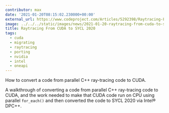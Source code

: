 ```yaml
---
contributor: max
date: '2021-01-20T08:15:02.230000+00:00'
external_url: https://www.codeproject.com/Articles/5292398/Raytracing-From-CUDA-to-SYCL-2020-via-DPCplusplus#cuda
image: ../../../static/images/news/2021-01-20-raytracing-from-cuda-to-sycl-2020.webp
title: Raytracing From CUDA to SYCL 2020
tags:
  - cuda
  - migrating
  - raytracing
  - porting
  - nvidia
  - intel
  - oneapi
---
```


How to convert a code from parallel C++ ray-tracing code to CUDA.

A walkthrough of converting a code from parallel C++ ray-tracing code to CUDA, and the work needed to make that CUDA
code run on CPU using parallel `for_each()` and then converted the code to SYCL 2020 via Intel® DPC++.   

